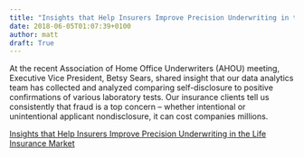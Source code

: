 ```yaml
---
title: "Insights that Help Insurers Improve Precision Underwriting in the Life Insurance Market"
date: 2018-06-05T01:07:39+0100
author: matt
draft: True
---
```

At the recent Association of Home Office Underwriters (AHOU) meeting, Executive Vice President, Betsy Sears, shared insight that our data analytics team has collected and analyzed comparing self-disclosure to positive confirmations of various laboratory tests. Our insurance clients tell us consistently that fraud is a top concern – whether intentional or unintentional applicant nondisclosure, it can cost companies millions.

[ Insights that Help Insurers Improve Precision Underwriting in the Life Insurance Market ]( https://blog.examone.com/life-insurance-applicant-non-disclosure/ )
